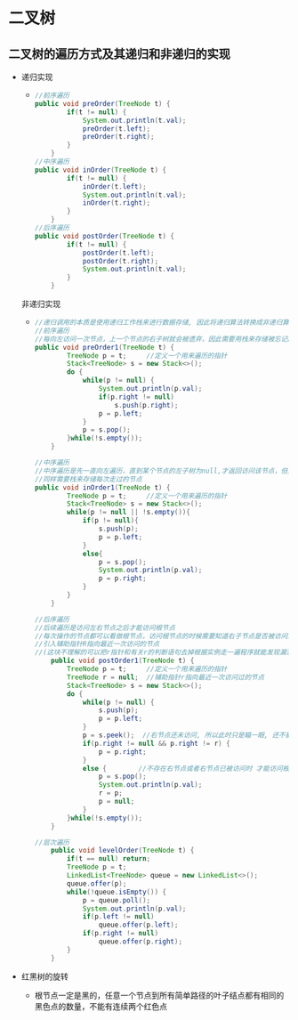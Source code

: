 # 二叉树

## 二叉树的遍历方式及其递归和非递归的实现

* 递归实现

  * ```java
    //前序遍历
    public void preOrder(TreeNode t) {
            if(t != null) {
                System.out.println(t.val);
                preOrder(t.left);
                preOrder(t.right);
            }
        }
    //中序遍历    
    public void inOrder(TreeNode t) {
            if(t != null) {
                inOrder(t.left);
                System.out.println(t.val);
                inOrder(t.right);
            }
        }
    //后序遍历
    public void postOrder(TreeNode t) {
            if(t != null) {
                postOrder(t.left);
                postOrder(t.right);
                System.out.println(t.val);
            }
        }
    ```

  非递归实现

  * ```java
    //递归调用的本质是使用递归工作栈来进行数据存储, 因此将递归算法转换成非递归算法需要借用栈.
    //前序遍历
    //每向左访问一次节点，上一个节点的右子树就会被遗弃，因此需要用栈来存储被忘记的右子树
    public void preOrder1(TreeNode t) {
            TreeNode p = t;     //定义一个用来遍历的指针
            Stack<TreeNode> s = new Stack<>();
            do {
                while(p != null) {
                    System.out.println(p.val);
                    if(p.right != null)
                        s.push(p.right);
                    p = p.left;
                }
                p = s.pop();
            }while(!s.empty());
        }

    //中序遍历
    //中序遍历是先一直向左遍历，直到某个节点的左子树为null,才返回访问该节点，但是一路向左遍历的时候没有记下父节点的名字，
    //同样需要栈来存储每次走过的节点
    public void inOrder1(TreeNode t) {
            TreeNode p = t;     //定义一个用来遍历的指针
            Stack<TreeNode> s = new Stack<>();
            while(p != null || !s.empty()){
                if(p != null){
                    s.push(p);
                    p = p.left;
                }
                else{
                    p = s.pop();
                    System.out.println(p.val);
                    p = p.right;
                }
            }
        }

    //后序遍历
    //后续遍历是访问左右节点之后才能访问根节点
    //每次操作的节点都可以看做根节点，访问根节点的时候需要知道右子节点是否被访问过
    //引入辅助指针R指向最近一次访问的节点
    //(这块不理解的可以把r指针和有关r的判断语句去掉根据实例走一遍程序就能发现漏洞: 判断节点是否存在右子树的时候会重复访问右节点)
        public void postOrder1(TreeNode t) {
            TreeNode p = t;     //定义一个用来遍历的指针
            TreeNode r = null;  //辅助指针r指向最近一次访问过的节点
            Stack<TreeNode> s = new Stack<>();
            do {
                while(p != null) {
                    s.push(p);
                    p = p.left;
                }
                p = s.peek();  //右节点还未访问, 所以此时只是瞄一眼, 还不能取出栈顶元素
                if(p.right != null && p.right != r) {
                    p = p.right;
                }
                else {        //不存在右节点或者右节点已被访问时 才能访问根节点
                    p = s.pop();
                    System.out.println(p.val);
                    r = p;
                    p = null;
                }
            }while(!s.empty());
        }

    //层次遍历
        public void levelOrder(TreeNode t) {
            if(t == null) return;
            TreeNode p = t;
            LinkedList<TreeNode> queue = new LinkedList<>(); 
            queue.offer(p);
            while(!queue.isEmpty()) {
                p = queue.poll();
                System.out.println(p.val);
                if(p.left != null)
                    queue.offer(p.left);
                if(p.right != null)
                    queue.offer(p.right);
            }
        }
    ```

* 红黑树的旋转

  * 根节点一定是黑的，任意一个节点到所有简单路径的叶子结点都有相同的黑色点的数量，不能有连续两个红色点



